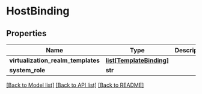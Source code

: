 # HostBinding

## Properties
Name | Type | Description | Notes
------------ | ------------- | ------------- | -------------
**virtualization_realm_templates** | [**list[TemplateBinding]**](TemplateBinding.md) |  | 
**system_role** | **str** |  | 

[[Back to Model list]](../README.md#documentation-for-models) [[Back to API list]](../README.md#documentation-for-api-endpoints) [[Back to README]](../README.md)



